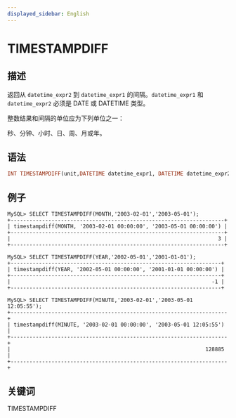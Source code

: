 ```yaml
---
displayed_sidebar: English
---
```


# TIMESTAMPDIFF

## 描述

返回从 `datetime_expr2` 到 `datetime_expr1` 的间隔。`datetime_expr1` 和 `datetime_expr2` 必须是 DATE 或 DATETIME 类型。

整数结果和间隔的单位应为下列单位之一：

秒、分钟、小时、日、周、月或年。

## 语法

```Haskell
INT TIMESTAMPDIFF(unit,DATETIME datetime_expr1, DATETIME datetime_expr2)
```

## 例子

```plain text
MySQL> SELECT TIMESTAMPDIFF(MONTH,'2003-02-01','2003-05-01');
+--------------------------------------------------------------------+
| timestampdiff(MONTH, '2003-02-01 00:00:00', '2003-05-01 00:00:00') |
+--------------------------------------------------------------------+
|                                                                  3 |
+--------------------------------------------------------------------+

MySQL> SELECT TIMESTAMPDIFF(YEAR,'2002-05-01','2001-01-01');
+-------------------------------------------------------------------+
| timestampdiff(YEAR, '2002-05-01 00:00:00', '2001-01-01 00:00:00') |
+-------------------------------------------------------------------+
|                                                                -1 |
+-------------------------------------------------------------------+

MySQL> SELECT TIMESTAMPDIFF(MINUTE,'2003-02-01','2003-05-01 12:05:55');
+---------------------------------------------------------------------+
| timestampdiff(MINUTE, '2003-02-01 00:00:00', '2003-05-01 12:05:55') |
+---------------------------------------------------------------------+
|                                                              128885 |
+---------------------------------------------------------------------+

```

## 关键词

TIMESTAMPDIFF
